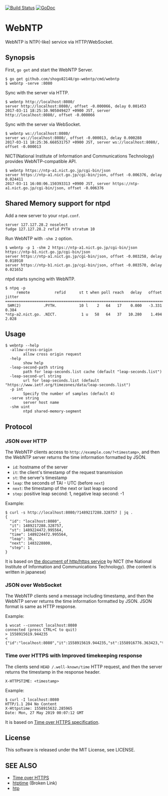 [![Build Status](https://travis-ci.com/shogo82148/go-webntp.svg?branch=master)](https://travis-ci.com/shogo82148/go-webntp)
[![GoDoc](https://godoc.org/github.com/shogo82148/go-webntp?status.svg)](https://godoc.org/github.com/shogo82148/go-webntp)

# WebNTP

WebNTP is NTP(-like) service via HTTP/WebSocket.

## Synopsis

First, `go get` and start the WebNTP Server.

``` plain
$ go get github.com/shogo82148/go-webntp/cmd/webntp
$ webntp -serve :8080
```

Sync with the server via HTTP.

``` plain
$ webntp http://localhost:8080/
server http://localhost:8080/, offset -0.000066, delay 0.001453
2017-03-11 18:25:10.905049427 +0900 JST, server http://localhost:8080/, offset -0.000066
```

Sync with the server via WebSocket.

``` plain
$ webntp ws://localhost:8080/
server ws://localhost:8080/, offset -0.000013, delay 0.000288
2017-03-11 18:25:36.668531757 +0900 JST, server ws://localhost:8080/, offset -0.000013
```

NICT(National Institute of Information and Communications Technology) provides WebNTP-compatible API.

``` plain
$ webntp https://ntp-a1.nict.go.jp/cgi-bin/json
server https://ntp-a1.nict.go.jp/cgi-bin/json, offset -0.006376, delay 0.024411
2017-03-11 16:08:06.150393313 +0900 JST, server https://ntp-a1.nict.go.jp/cgi-bin/json, offset -0.006376
```

## Shared Memory support for ntpd

Add a new server to your `ntpd.conf`.

``` plain
server 127.127.28.2 noselect
fudge 127.127.28.2 refid PYTH stratum 10
```

Run WebNTP with `-shm 2` option.

``` plain
$ webntp -p 1 -shm 2 https://ntp-a1.nict.go.jp/cgi-bin/json https://ntp-b1.nict.go.jp/cgi-bin/json
server https://ntp-a1.nict.go.jp/cgi-bin/json, offset -0.003258, delay 0.018910
server https://ntp-b1.nict.go.jp/cgi-bin/json, offset -0.003570, delay 0.021652
```

ntpd starts syncing with WebNTP.

``` plain
$ ntpq -p
     remote           refid      st t when poll reach   delay   offset  jitter
==============================================================================
 SHM(2)          .PYTH.          10 l    2   64   17    0.000   -3.331   0.384
*ntp-a2.nict.go. .NICT.           1 u   58   64   37   10.280    1.494   2.028
```


## Usage

``` plain
$ webntp --help
  -allow-cross-origin
    	allow cross origin request
  -help
    	show help
  -leap-second-path string
    	path for leap-seconds.list cache (default "leap-seconds.list")
  -leap-second-url string
    	url for leap-seconds.list (default "https://www.ietf.org/timezones/data/leap-seconds.list")
  -p int
    	Specify the number of samples (default 4)
  -serve string
    	server host name
  -shm uint
    	ntpd shared-memory-segment
```


## Protocol

### JSON over HTTP

The WebNTP clients access to `http://example.com/?<timestamp>`,
and then the WebNTP server returns the time information formatted by JSON.

- `id`: hostname of the server
- `it`: the client's timestamp of the request transmission
- `st`: the server's timestamp
- `leap`: the seconds of TAI - UTC (before `next`)
- `next`: the timestamp of the next or last leap second 
- `step`: positive leap second: 1, negative leap second: -1

Example:

``` plain
$ curl -s http://localhost:8080/?1489217288.328757 | jq .
{
  "id": "localhost:8080",
  "it": 1489217288.328757,
  "st": 1489224472.995564,
  "time": 1489224472.995564,
  "leap": 36,
  "next": 1483228800,
  "step": 1
}
```

It is based on [the document of http/https service](http://www.nict.go.jp/JST/http.html) by NICT (the National Institute of Information and Communications Technology).
(the content is written in japanese)

### JSON over WebSocket

The WebNTP clients send a message including timestamp,
and then the WebNTP server returns the time information formatted by JSON.
JSON format is same as HTTP response.

Example:

```plain
$ wscat --connect localhost:8080
connected (press CTRL+C to quit)
> 1558915619.944235
< {"id":"localhost:8080","it":1558915619.944235,"st":1558916776.363423,"time":1558916776.363423,"leap":36,"next":1483228800.000000,"step":1}
```

### Time over HTTPS with Improved timekeeping response

The clients send `HEAD /.well-known/time` HTTP request,
and then the server returns the timestamp in the response header.

```plain
X-HTTPSTIME: <timestamp>
```

Example:

```plain
$ curl -I localhost:8080
HTTP/1.1 204 No Content
X-Httpstime: 1558915632.285965
Date: Mon, 27 May 2019 00:07:12 GMT
```

It is based on [Time over HTTPS specification](http://phk.freebsd.dk/time/20151129/).

## License

This software is released under the MIT License, see LICENSE.


## SEE ALSO

- [Time over HTTPS](http://phk.freebsd.dk/time/20151129/)
- [htptime](http://www.htptime.org/index.html) (Broken Link)
- [htp](http://www.vervest.org/htp/)
